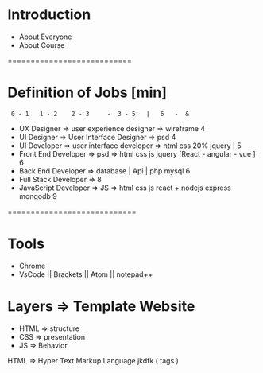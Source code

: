 # Introduction

- About Everyone
- About Course

===========================

# Definition of Jobs [min]

<!-- Fresh - Junior - Mid level - Senior - Expert - Archetict -->

     0 - 1   1 - 2    2 - 3     -  3 - 5   |   6   -  &

- UX Designer => user experience designer => wireframe 4
- UI Designer => User Interface Designer => psd 4
- UI Developer => user interface developer => html css 20% jquery | 5
- Front End Developer => psd => html css js jquery [React - angular - vue ] 6
- Back End Developer => database | Api | php mysql 6
- Full Stack Developer => 8
- JavaScript Developer => JS => html css js react + nodejs express mongodb 9

============================

# Tools

- Chrome
- VsCode || Brackets || Atom || notepad++

# Layers => Template Website

- HTML => structure
- CSS => presentation
- JS => Behavior

HTML => Hyper Text Markup Language
jkdfk
( tags )
